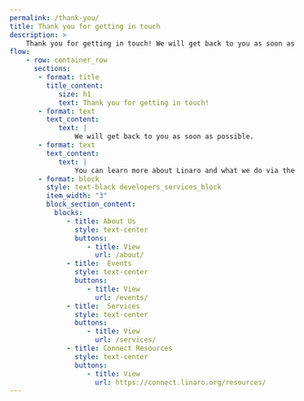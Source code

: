 ```yaml
---
permalink: /thank-you/
title: Thank you for getting in touch
description: >
    Thank you for getting in touch! We will get back to you as soon as possible! 
flow:
    - row: container_row
      sections:
       - format: title
         title_content:
            size: h1
            text: Thank you for getting in touch! 
       - format: text
         text_content:
            text: |
                We will get back to you as soon as possible.
       - format: text
         text_content:
            text: |
                You can learn more about Linaro and what we do via the following resources:
       - format: block
         style: text-black developers_services_block
         item_width: "3"
         block_section_content:
           blocks:
              - title: About Us
                style: text-center
                buttons:
                   - title: View
                     url: /about/
              - title:  Events
                style: text-center
                buttons:
                   - title: View
                     url: /events/
              - title:  Services
                style: text-center
                buttons:
                   - title: View
                     url: /services/
              - title: Connect Resources
                style: text-center
                buttons:
                   - title: View
                     url: https://connect.linaro.org/resources/
---
```

